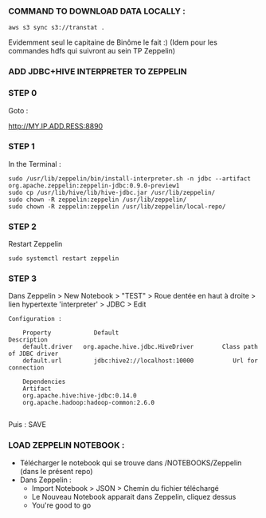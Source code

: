 
###  COMMAND TO DOWNLOAD DATA LOCALLY : 

````
aws s3 sync s3://transtat .
````

Evidemment seul le capitaine de Binôme le fait :)
(Idem pour les commandes hdfs qui suivront au sein TP Zeppelin)

###  ADD JDBC+HIVE INTERPRETER TO ZEPPELIN

###   STEP 0

Goto : 

http://MY.IP.ADD.RESS:8890

###   STEP 1

In the Terminal :
```
sudo /usr/lib/zeppelin/bin/install-interpreter.sh -n jdbc --artifact org.apache.zeppelin:zeppelin-jdbc:0.9.0-preview1
sudo cp /usr/lib/hive/lib/hive-jdbc.jar /usr/lib/zeppelin/
sudo chown -R zeppelin:zeppelin /usr/lib/zeppelin/
sudo chown -R zeppelin:zeppelin /usr/lib/zeppelin/local-repo/
```

###    STEP 2
Restart Zeppelin
```
sudo systemctl restart zeppelin
```
###    STEP 3

Dans Zeppelin > New Notebook > "TEST" > Roue dentée en haut à droite > lien hypertexte 'interpreter' > JDBC > Edit 

```
Configuration :

    Property	        Default	                               Description
    default.driver	 org.apache.hive.jdbc.HiveDriver	    Class path of JDBC driver
    default.url	        jdbc:hive2://localhost:10000	       Url for connection
    
    Dependencies
    Artifact	
    org.apache.hive:hive-jdbc:0.14.0	
    org.apache.hadoop:hadoop-common:2.6.0	
    
```

Puis : SAVE 


###  LOAD ZEPPELIN NOTEBOOK : 

- Télécharger le notebook qui se trouve dans /NOTEBOOKS/Zeppelin (dans le présent repo)
- Dans Zeppelin : 
     - Import Notebook > JSON > Chemin du fichier téléchargé
     - Le Nouveau Notebook apparait dans Zeppelin, cliquez dessus
     - You're good to go
